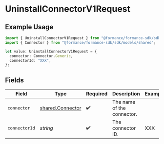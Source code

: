 # UninstallConnectorV1Request

## Example Usage

```typescript
import { UninstallConnectorV1Request } from "@formance/formance-sdk/sdk/models/operations";
import { Connector } from "@formance/formance-sdk/sdk/models/shared";

let value: UninstallConnectorV1Request = {
  connector: Connector.Generic,
  connectorId: "XXX",
};
```

## Fields

| Field                                                       | Type                                                        | Required                                                    | Description                                                 | Example                                                     |
| ----------------------------------------------------------- | ----------------------------------------------------------- | ----------------------------------------------------------- | ----------------------------------------------------------- | ----------------------------------------------------------- |
| `connector`                                                 | [shared.Connector](../../../sdk/models/shared/connector.md) | :heavy_check_mark:                                          | The name of the connector.                                  |                                                             |
| `connectorId`                                               | *string*                                                    | :heavy_check_mark:                                          | The connector ID.                                           | XXX                                                         |